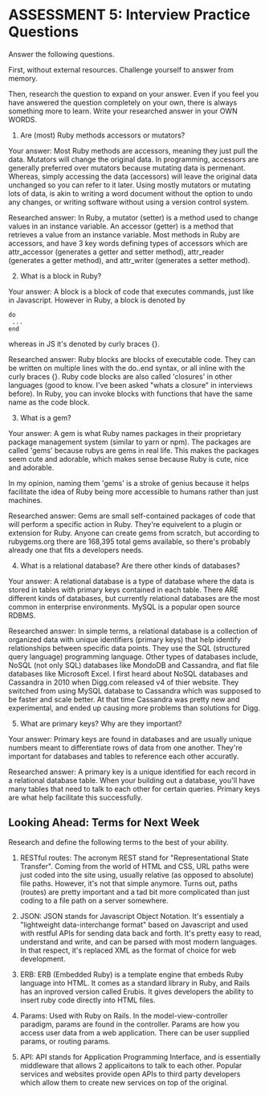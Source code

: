 # ASSESSMENT 5: Interview Practice Questions
Answer the following questions.

First, without external resources. Challenge yourself to answer from memory.

Then, research the question to expand on your answer. Even if you feel you have answered the question completely on your own, there is always something more to learn. Write your researched answer in your OWN WORDS.

1. Are (most) Ruby methods accessors or mutators?

  Your answer: Most Ruby methods are accessors, meaning they just pull the data. Mutators will change the original data. In programming, accessors are generally preferred over mutators because mutating data is permenant. Whereas, simply accessing the data (accessors) will leave the original data unchanged so you can refer to it later. Using mostly mutators or mutating lots of data, is akin to writing a word document without the option to undo any changes, or writing software without using a version control system.

  Researched answer: In Ruby, a mutator (setter) is a method used to change values in an instance variable. An accessor (getter) is a method that retrieves a value from an instance variable. Most methods in Ruby are accessors, and have 3 key words defining types of accessors which are attr_accessor (generates a getter and setter method), attr_reader (generates a getter method), and attr_writer (generates a setter method). 



2. What is a block in Ruby?

  Your answer: A block is a block of code that executes commands, just like in Javascript. However in Ruby, a block is denoted by 
  ```
  do
   ...
  end
  ```
  whereas in JS it's denoted by curly braces {}.

  Researched answer: Ruby blocks are blocks of executable code. They can be written on multiple lines with the do..end syntax, or all inline with the curly braces {}. Ruby code blocks are also called 'closures' in other languages (good to know. I've been asked "whats a closure" in interviews before). In Ruby, you can invoke blocks with functions that have the same name as the code block.



3. What is a gem?

  Your answer: A gem is what Ruby names packages in their proprietary package management system (similar to yarn or npm). The packages are called 'gems' because rubys are gems in real life. This makes the packages seem cute and adorable, which makes sense because Ruby is cute, nice and adorable.

  In my opinion, naming them 'gems' is a stroke of genius because it helps facilitate the idea of Ruby being more accessible to humans rather than just machines.

  Researched answer: Gems are small self-contained packages of code that will perform a specific action in Ruby. They're equivelent to a plugin or extension for Ruby. Anyone can create gems from scratch, but according to rubygems.org there are 168,395 total gems available, so there's probably already one that fits a developers needs. 



4. What is a relational database? Are there other kinds of databases?

  Your answer: A relational database is a type of database where the data is stored in tables with primary keys contained in each table. There ARE different kinds of databases, but currently relational databases are the most common in enterprise environments. MySQL is a popular open source RDBMS.

  Researched answer: In simple terms, a relational database is a collection of organized data with unique identifiers (primary keys) that help identify relationships between specific data points. They use the SQL (structured query language) programming language. Other types of databases include, NoSQL (not only SQL) databases like MondoDB and Cassandra, and flat file databases like Microsoft Excel. I first heard about NoSQL databases and Cassandra in 2010 when Digg.com released v4 of thier website. They switched from using MySQL database to Cassandra which was supposed to be faster and scale better. At that time Cassandra was pretty new and experimental, and ended up causing more problems than solutions for Digg.  



5. What are primary keys? Why are they important?

  Your answer: Primary keys are found in databases and are usually unique numbers meant to differentiate rows of data from one another. They're important for databases and tables to reference each other accuratly.

  Researched answer: A primary key is a unique identified for each record in a relational database table. When your building out a database, you'll have many tables that need to talk to each other for certain queries. Primary keys are what help facilitate this successfully.  



## Looking Ahead: Terms for Next Week
Research and define the following terms to the best of your ability.

1. RESTful routes: The acronym REST stand for "Representational State Transfer". Coming from the world of HTML and CSS, URL paths were just coded into the site using, usually relative (as opposed to absolute) file paths. However, it's not that simple anymore. Turns out, paths (routes) are pretty important and a tad bit more complicated than just coding to a file path on a server somewhere. 

2. JSON: JSON stands for Javascript Object Notation. It's essentialy a "lightweight data-interchange format" based on Javascript and used with restful APIs for sending data back and forth. It's pretty easy to read, understand and write, and can be parsed with most modern languages. In that respect, it's replaced XML as the format of choice for web development.

3. ERB: ERB (Embedded Ruby) is a template engine that embeds Ruby language into HTML. It comes as a standard library in Ruby, and Rails has an inproved version called Erubis. It gives developers the ability to insert ruby code directly into HTML files. 

4. Params: Used with Ruby on Rails. In the model-view-controller paradigm, params are found in the controller. Params are how you access user data from a web application. There can be user supplied params, or routing params.

5. API: API stands for Application Programming Interface, and is essentially middleware that allows 2 applicaitons to talk to each other. Popular services and websites provide open APIs to third party developers which allow them to create new services on top of the original. 
